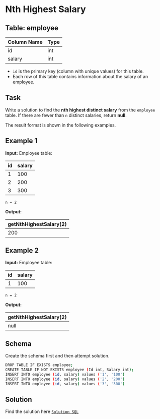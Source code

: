 # Nth Highest Salary

## Table: employee

| Column Name | Type |
|-------------|------|
| id          | int  |
| salary      | int  |

- `id` is the primary key (column with unique values) for this table.
- Each row of this table contains information about the salary of an employee.


## Task
Write a solution to find the **nth highest distinct salary** from the `employee` table.
If there are fewer than `n` distinct salaries, return **null**.

The result format is shown in the following examples.


## Example 1

**Input:**
Employee table:

| id | salary |
|----|--------|
| 1  | 100    |
| 2  | 200    |
| 3  | 300    |

`n = 2`

**Output:**

| getNthHighestSalary(2) |
|-------------------------|
| 200                     |


## Example 2

**Input:**
Employee table:

| id | salary |
|----|--------|
| 1  | 100    |

`n = 2`

**Output:**

| getNthHighestSalary(2) |
|-------------------------|
| null                    |

## Schema
Create the schema first and then attempt solution.
```bash
DROP TABLE IF EXISTS employee;
CREATE TABLE IF NOT EXISTS employee (Id int, Salary int);
INSERT INTO employee (id, salary) values ('1', '100')
INSERT INTO employee (id, salary) values ('2', '200')
INSERT INTO employee (id, salary) values ('3', '300')
```

## Solution
Find the solution here [`Solution SQL`](../solutions/3-nth-highest-salary.sql)